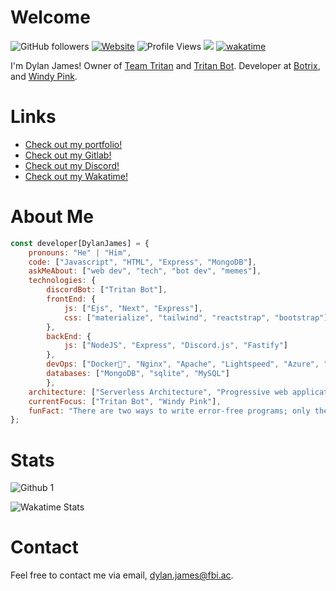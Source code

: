 # Welcome
![GitHub followers](https://img.shields.io/github/followers/dylanjamesdev?label=Followers&style=social)
[![Website](https://img.shields.io/badge/Website-46a2f1.svg?&style=flat-square&logo=Google-Chrome&logoColor=white&link=https://tritan.gg)](https://tritan.gg/)
![Profile Views](https://komarev.com/ghpvc/?username=dylanjamesdev)
![](https://dcbadge.vercel.app/api/shield/359498825150365699?style=flat)
[![wakatime](https://wakatime.com/badge/user/c7ac5a05-9cb1-4292-ba4a-fb00cff5ce8b.svg)](https://wakatime.com/@c7ac5a05-9cb1-4292-ba4a-fb00cff5ce8b)

<p>I'm Dylan James! Owner of <a href="https://github.com/team-tritan">Team Tritan</a> and <a href='https://github.com/dylanjamesdev/tritan-bot'>Tritan Bot</a>. Developer at <a href='https://github.com/botrixlist'>Botrix</a>, and <a href='https://windy.pink'>Windy Pink</a>.</p>


# Links
- [Check out my portfolio!](https://dylanjames.gay)
- [Check out my Gitlab!](https://gitlab.com/team-tritan)
- [Check out my Discord!](https://discord.gg/EufXV6NuHC)
- [Check out my Wakatime!](https://wakatime.com/@dylanjamesdev/)

# About Me
```javascript
const developer[DylanJames] = {
    pronouns: "He" | "Him",
    code: ["Javascript", "HTML", "Express", "MongoDB"],
    askMeAbout: ["web dev", "tech", "bot dev", "memes"],
    technologies: {
        discordBot: ["Tritan Bot"],
        frontEnd: {
            js: ["Ejs", "Next", "Express"],
            css: ["materialize", "tailwind", "reactstrap", "bootstrap"]
        },
        backEnd: {
            js: ["NodeJS", "Express", "Discord.js", "Fastify"]
        },
        devOps: ["Docker🐳", "Nginx", "Apache", "Lightspeed", "Azure", "AWS"],
        databases: ["MongoDB", "sqlite", "MySQL"]
        },
    architecture: ["Serverless Architecture", "Progressive web applications", "Single page applications", "Nodejs Developments],
    currentFocus: ["Tritan Bot", "Windy Pink"],
    funFact: "There are two ways to write error-free programs; only the third one works"
};
```
    

# Stats  
![Github 1](https://github-readme-stats.vercel.app/api?username=DylanJamesDev&show_icons=true&theme=dark)
    
![Wakatime Stats](https://github-readme-stats.vercel.app/api/wakatime?username=dylanjamesdev&theme=dark&custom_title=Weekly+Stats)

# Contact
Feel free to contact me via email, dylan.james@fbi.ac.
